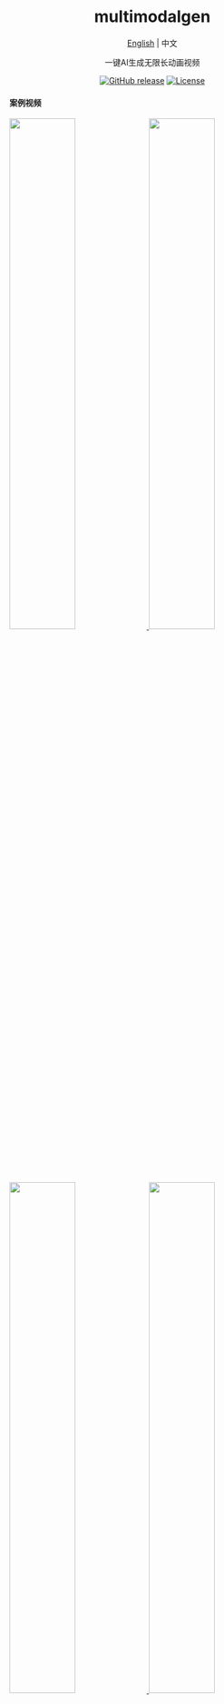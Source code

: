 <div align="center">

<h1 align="center">multimodalgen</h1>

[English](./README_EN.md) | 中文

一键AI生成无限长动画视频

[![GitHub release](https://img.shields.io/static/v1?label=release&message=v0.0.1&color=blue)](https://www.github.com/haozihao/multimodalgen-flutter)
[![License](https://img.shields.io/badge/license-Apache%202-4EB1BA.svg)](https://www.apache.org/licenses/LICENSE-2.0.html)

</div>

#### 案例视频
<a href="https://youtu.be/v7rmbR-zU_I" target="_blank">
  <img src="https://github.com/user-attachments/assets/2aeba76e-37ed-4bde-a0f3-841662e44728"  style="width: 48%;">
</a>

<a href="https://youtu.be/kRNurdJUWVk" target="_blank">
  <img src="https://github.com/user-attachments/assets/663a7809-dce2-4007-b858-40c08c1660f0"  style="width: 48%;">
</a>

<a href="https://youtu.be/dF0mpusOB68">
  <img src="https://github.com/user-attachments/assets/2fe17915-852a-4c11-b92b-8ea0296b274a"  style="width: 48%;">
</a>

<a href="https://youtu.be/qs4QK3Cv6RQ">
  <img src="https://github.com/user-attachments/assets/9f868b50-20de-4791-9d1f-8aa915b08a15"  style="width: 48%;">
</a>

<a href="https://blog.csdn.net/linx354654968/article/details/144019252?sharetype=blogdetail&sharerId=144019252&sharerefer=PC&sharesource=linx354654968&spm=1011.2480.3001.8118" title="这是一个示例标题">博客详细介绍</a>


#### 主要功能
- [X] 一键AI生成无限长动画视频
- [X] 丰富的案例视频库
- [X] HD高清视频生成
- [X] 支持任意分辨率生成视频
- [X] AI创作文案
- [X] 丰富的画面风格选项
- [X] 丰富的配音角色选项
- [X] 生成视频的二次编辑
- [X] 视频导出到本地
- [X] 本地文案上传
- [X] 本地图片上传

## 快速体验
- android下载链接：[安卓](https://github.com/haozihao/multimodalgen-flutter/releases/download/V0.0.1/multimodalgen-flutter-V0.0.1.apk)

## 本地开发
- 开发工具：flutter
- 项目运行: 启动main.dart函数

## 注意事项

1. 常见问题及解决办法见 [Wiki / FAQ](https://github.com/haozihao/multimodalgen-flutter/wiki/FAQ)
2. 感兴趣的朋友也欢迎加入交流群讨论一下，加管理员微信（multimodalgen）邀请进群，备注: mmg加群


## 开放后台

提供官方的大模型管理、文生图、文生视频后端能力，添加管理员微信咨询，备注: api

## 其它

如果觉得这个项目对您有所帮助，请帮忙点个star



